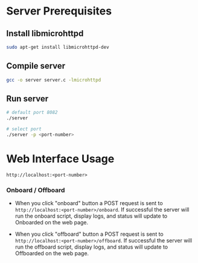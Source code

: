 # Server Prerequisites


## Install libmicrohttpd
```sh
sudo apt-get install libmicrohttpd-dev
```


## Compile server

```sh
gcc -o server server.c -lmicrohttpd
```

## Run server

```sh
# default port 8082
./server 
```
```sh
# select port
./server -p <port-number>
```

# Web Interface Usage

```
http://localhost:<port-number>
```

### Onboard / Offboard

 - When you click "onboard" button a POST request is sent to `http://localhost:<port-number>/onboard`. If successful the server will run the onboard script, display logs, and status will update to Onboarded on the web page.

 - When you click "offboard" button a POST request is sent to `http://localhost:<port-number>/offboard`. If successful the server will run the offboard script, display logs, and status will update to Offboarded on the web page.

